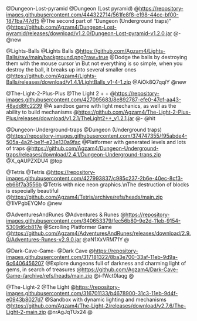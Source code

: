 @Dungeon-Lost-pyramid
@Dungeon (Lost pyramid)
@https://repository-images.githubusercontent.com/444322714/561fe8f8-e198-44cc-bf00-1871ba747d15
@The second part of "Dungeon (Underground traps)"
@https://github.com/Agzam4/Dungeon-Lost-pyramid/releases/download/v1.2.0/Dungeon-Lost-pyramid-v1.2.0.jar
@-
@new

@Lights-Balls
@Lights Balls
@https://github.com/Agzam4/Lights-Balls/raw/main/background.png?raw=true
@Dodge the balls by destroying them with the mouse cursor \n But not everything is so simple, when you destroy the ball, it breaks up into several smaller ones
@https://github.com/Agzam4/Lights-Balls/releases/download/v1.4.1/LightBalls_v1-4-1.zip
@AiOk8Q7qqiY
@new

@The-Light-2-Plus-Plus
@The Light 2 + +
@https://repository-images.githubusercontent.com/427095683/8e892787-efe0-47cf-aa43-48add8fc2239
@A sandbox game with light mechanics, as well as the ability to build mechanisms
@https://github.com/Agzam4/The-Light-2-Plus-Plus/releases/download/v1.2.1/TheLight2++_v1.2.1.jar 
@-
@hit

@Dungeon-Underground-traps
@Dungeon (Underground traps)
@https://repository-images.githubusercontent.com/374747355/f95abde4-505a-4a2f-be1f-e23e130a9fac
@Platformer with generated levels and lots of traps
@https://github.com/Agzam4/Dungeon-Underground-traps/releases/download/2.4.1/Dungeon-Underground-traps.zip
@X_qAUPZXDU4
@top

@Tetris
@Tetris
@https://repository-images.githubusercontent.com/427993837/c985c237-2b6e-40ec-8cf3-eb66f7a3556b
@Tetris with nice neon graphics.\nThe destruction of blocks is especially beautiful
@https://github.com/Agzam4/Tetris/archive/refs/heads/main.zip
@1lVPgbEYQMo
@new

@AdventuresAndRunes
@Adventures & Runes
@https://repository-images.githubusercontent.com/340653379/fec56b80-9e2d-11eb-9154-5309d6cb817e
@Scrolling Platformer Game
@https://github.com/Agzam4/AdventuresAndRunes/releases/download/2.9.0/Adventures-Runes-v2.9.0.jar
@aN1XxVRM71Y
@

@Dark-Cave-Game-
@Dark Cave
@https://repository-images.githubusercontent.com/317181322/8ba3e700-33af-11eb-9d9a-6c6406456207
@Explore dungeons full of darkness and charming light of gems, in search of treasures
@https://github.com/Agzam4/Dark-Cave-Game-/archive/refs/heads/main.zip
@i-fWct0Iaqg
@

@The-Light-2
@The Light
@https://repository-images.githubusercontent.com/316701133/b4678900-31c3-11eb-9d4f-e0943b8027d7
@Sandbox with dynamic lighting and mechanisms
@https://github.com/Agzam4/The-Light-2/releases/download/v2.7.6/The-Light-2-main.zip
@nrAgJqTUx24
@
